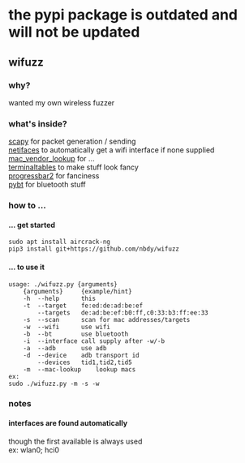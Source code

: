 # the pypi package is outdated and will not be updated

## wifuzz

### why?
wanted my own wireless fuzzer

### what's inside?
[scapy](https://scapy.net/) for packet generation / sending<br>
[netifaces](https://pypi.org/project/netifaces/) to automatically get a wifi interface if none supplied<br>
[mac_vendor_lookup](https://pypi.org/project/mac-vendor-lookup/) for ...<br>
[terminaltables](https://pypi.org/project/terminaltables/) to make stuff look fancy<br>
[progressbar2](https://pypi.org/project/progressbar2/) for fanciness<br>
[pybt](https://github.com/nbdy/pybt) for bluetooth stuff<br>

### how to ...
#### ... get started
```shell script
sudo apt install aircrack-ng
pip3 install git+https://github.com/nbdy/wifuzz
```
#### ... to use it
```shell script
usage: ./wifuzz.py {arguments}
	{arguments}		{example/hint}
	-h	--help		this
	-t	--target	fe:ed:de:ad:be:ef
		--targets	de:ad:be:ef:b0:ff,c0:33:b3:ff:ee:33
	-s	--scan		scan for mac addresses/targets
	-w	--wifi		use wifi
	-b	--bt		use bluetooth
	-i	--interface	call supply after -w/-b
	-a	--adb		use adb
	-d	--device	adb transport id
		--devices	tid1,tid2,tid5
	-m	--mac-lookup	lookup macs
ex:
sudo ./wifuzz.py -m -s -w
```
### notes
#### interfaces are found automatically
though the first available is always used<br>
ex: wlan0; hci0
